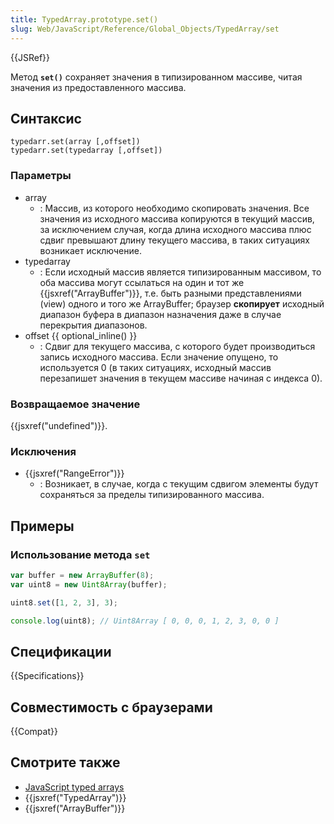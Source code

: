 ```yaml
---
title: TypedArray.prototype.set()
slug: Web/JavaScript/Reference/Global_Objects/TypedArray/set
---
```


{{JSRef}}

Метод **`set()`** сохраняет значения в типизированном массиве, читая значения из предоставленного массива.

## Синтаксис

```
typedarr.set(array [,offset])
typedarr.set(typedarray [,offset])
```

### Параметры

- array
  - : Массив, из которого необходимо скопировать значения. Все значения из исходного массива копируются в текущий массив, за исключением случая, когда длина исходного массива плюс сдвиг превышают длину текущего массива, в таких ситуациях возникает исключение.
- typedarray
  - : Если исходный массив является типизированным массивом, то оба массива могут ссылаться на один и тот же {{jsxref("ArrayBuffer")}}, т.е. быть разными представлениями (view) одного и того же ArrayBuffer; браузер **скопирует** исходный диапазон буфера в диапазон назначения даже в случае перекрытия диапазонов.
- offset {{ optional_inline() }}
  - : Сдвиг для текущего массива, с которого будет производиться запись исходного массива. Если значение опущено, то используется 0 (в таких ситуациях, исходный массив перезапишет значения в текущем массиве начиная с индекса 0).

### Возвращаемое значение

{{jsxref("undefined")}}.

### Исключения

- {{jsxref("RangeError")}}
  - : Возникает, в случае, когда с текущим сдвигом элементы будут сохраняться за пределы типизированного массива.

## Примеры

### Использование метода `set`

```js
var buffer = new ArrayBuffer(8);
var uint8 = new Uint8Array(buffer);

uint8.set([1, 2, 3], 3);

console.log(uint8); // Uint8Array [ 0, 0, 0, 1, 2, 3, 0, 0 ]
```

## Спецификации

{{Specifications}}

## Совместимость с браузерами

{{Compat}}

## Смотрите также

- [JavaScript typed arrays](/ru/docs/Web/JavaScript/Typed_arrays)
- {{jsxref("TypedArray")}}
- {{jsxref("ArrayBuffer")}}
